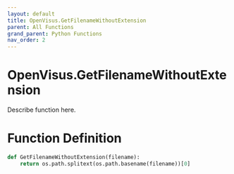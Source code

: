 ```yaml
---
layout: default
title: OpenVisus.GetFilenameWithoutExtension
parent: All Functions
grand_parent: Python Functions
nav_order: 2
---
```


# OpenVisus.GetFilenameWithoutExtension

Describe function here.

# Function Definition

```python
def GetFilenameWithoutExtension(filename):
	return os.path.splitext(os.path.basename(filename))[0]
```